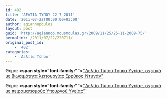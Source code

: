 ```yaml
---
id: 482
title: 'ΔΕΛΤΙΑ ΤΥΠΟΥ 22-7-2011'
date: '2011-07-22T00:00:00+03:00'
author: agiannopoulos
layout: post
guid: 'http://agiannop.mousmoulas.gr/2009/11/25/25-11-2009-75/'
permalink: /2011/07/22/220711/
original_post_id:
    - '482'
categories:
    - 'Δελτία Τύπου'
---
```


Θέμα: **<span style="font-family:""></span>**[“Δελτίο Τύπου Τομέα Υγείας, σχετικά με βιωσιμότητα λειτουργίας Ερρύκος Ντυνάν” ](/wp-content/uploads/2009/11/22072011_dt_errikos_dynan.pdf)

Θέμα: **<span style="font-family:""></span>**[“Δελτίο Τύπου Τομέα Υγείας, σχετικά με πειραματισμούς Υπουργού Υγείας” ](/wp-content/uploads/2009/11/22072011_dt_peiramatismous_ypoyrgoy.pdf)